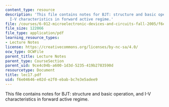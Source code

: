 ```yaml
---
content_type: resource
description: 'This file contains notes for BJT: structure and basic operation, and
  I-V characteristics in forward active regime.'
file: /courses/6-012-microelectronic-devices-and-circuits-fall-2005/f6e04646e02de2f0ebabbc7e3e5adee9_lec17.pdf
file_size: 122066
file_type: application/pdf
learning_resource_types:
- Lecture Notes
license: https://creativecommons.org/licenses/by-nc-sa/4.0/
ocw_type: OCWFile
parent_title: Lecture Notes
parent_type: CourseSection
parent_uid: 9ce4c04b-a600-1d3d-5235-419b2783590d
resourcetype: Document
title: lec17.pdf
uid: f6e04646-e02d-e2f0-ebab-bc7e3e5adee9
---
```

This file contains notes for BJT: structure and basic operation, and I-V characteristics in forward active regime.
